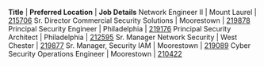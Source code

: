 **Title**  |  **Preferred Location**  | **Job Details**
Network Engineer II | Mount Laurel | [215706](https://jobs.comcast.com/jobs/description/regular?external_or_internal=external&job_id=215706)
Sr. Director Commercial Security Solutions | Moorestown | [219878](https://jobs.comcast.com/jobs/description/regular?external_or_internal=external&job_id=219878)
Principal Security Engineer | Philadelphia | [219176](https://jobs.comcast.com/jobs/description/regular?external_or_internal=external&job_id=215706)
Principal Security Architect | Philadelphia | [212595](https://jobs.comcast.com/jobs/description/regular?external_or_internal=external&job_id=212595)
Sr. Manager Network Security | West Chester | [219877](https://jobs.comcast.com/jobs/description/regular?external_or_internal=external&job_id=219877)
Sr. Manager, Security IAM | Moorestown | [219089](https://jobs.comcast.com/jobs/description/regular?external_or_internal=external&job_id=219089)
Cyber Security Operations Engineer | Moorestown | [210422](https://jobs.comcast.com/jobs/description/regular?external_or_internal=external&job_id=210422)
